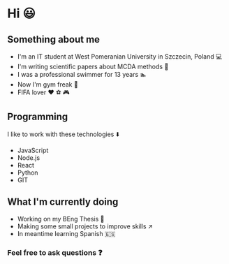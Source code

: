 # Hi :smiley:

## Something about me 
* I'm an IT student at West Pomeranian University in Szczecin, Poland :computer:
* I'm writing scientific papers about MCDA methods :page_with_curl:
* I was a professional swimmer for 13 years :swimmer:
* Now I'm gym freak :muscle:
* FIFA lover :heart: :soccer: :video_game:

## Programming
I like to work with these technologies :arrow_down:
* JavaScript
* Node.js
* React
* Python
* GIT

## What I'm currently doing
* Working on my BEng Thesis :book:
* Making some small projects to improve skills :arrow_upper_right:
* In meantime learning Spanish :es:

### Feel free to ask questions :question:
<!--
**jwieckowski/jwieckowski** is a ✨ _special_ ✨ repository because its `README.md` (this file) appears on your GitHub profile.

Here are some ideas to get you started:

- 🔭 I’m currently working on ...
- 🌱 I’m currently learning ...
- 👯 I’m looking to collaborate on ...
- 🤔 I’m looking for help with ...
- 💬 Ask me about ...
- 📫 How to reach me: ...
- 😄 Pronouns: ...
- ⚡ Fun fact: ...
-->
